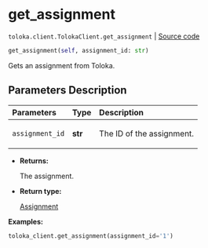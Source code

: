 # get_assignment
`toloka.client.TolokaClient.get_assignment` | [Source code](https://github.com/Toloka/toloka-kit/blob/v1.1.2/src/client/__init__.py#L683)

```python
get_assignment(self, assignment_id: str)
```

Gets an assignment from Toloka.

## Parameters Description

| Parameters | Type | Description |
| :----------| :----| :-----------|
`assignment_id`|**str**|<p>The ID of the assignment.</p>

* **Returns:**

  The assignment.

* **Return type:**

  [Assignment](toloka.client.assignment.Assignment.md)

**Examples:**


```python
toloka_client.get_assignment(assignment_id='1')
```
